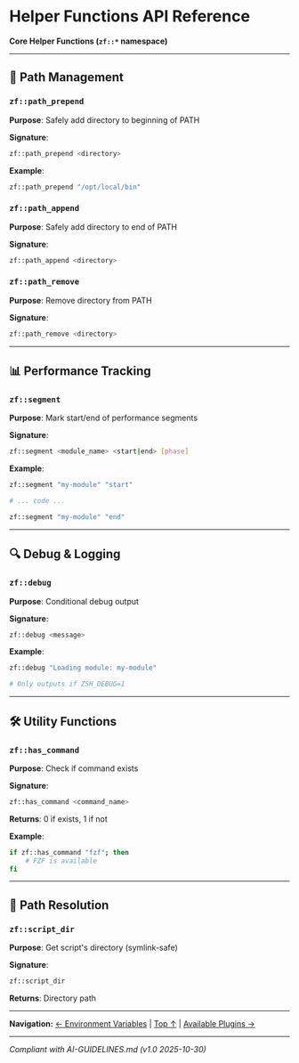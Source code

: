 # Helper Functions API Reference

**Core Helper Functions (`zf::*` namespace)**

---

## 🔧 Path Management

### `zf::path_prepend`

**Purpose**: Safely add directory to beginning of PATH

**Signature**:

```bash
zf::path_prepend <directory>

```

**Example**:

```bash
zf::path_prepend "/opt/local/bin"

```

### `zf::path_append`

**Purpose**: Safely add directory to end of PATH

**Signature**:

```bash
zf::path_append <directory>

```

### `zf::path_remove`

**Purpose**: Remove directory from PATH

**Signature**:

```bash
zf::path_remove <directory>

```

---

## 📊 Performance Tracking

### `zf::segment`

**Purpose**: Mark start/end of performance segments

**Signature**:

```bash
zf::segment <module_name> <start|end> [phase]

```

**Example**:

```bash
zf::segment "my-module" "start"

# ... code ...

zf::segment "my-module" "end"

```

---

## 🔍 Debug & Logging

### `zf::debug`

**Purpose**: Conditional debug output

**Signature**:

```bash
zf::debug <message>

```

**Example**:

```bash
zf::debug "Loading module: my-module"

# Only outputs if ZSH_DEBUG=1


```

---

## 🛠️ Utility Functions

### `zf::has_command`

**Purpose**: Check if command exists

**Signature**:

```bash
zf::has_command <command_name>

```

**Returns**: 0 if exists, 1 if not

**Example**:

```bash
if zf::has_command "fzf"; then
    # FZF is available
fi

```

---

## 📂 Path Resolution

### `zf::script_dir`

**Purpose**: Get script's directory (symlink-safe)

**Signature**:

```bash
zf::script_dir

```

**Returns**: Directory path

---

**Navigation:** [← Environment Variables](010-environment-variables.md) | [Top ↑](#helper-functions) | [Available Plugins →](030-available-plugins.md)

---

*Compliant with AI-GUIDELINES.md (v1.0 2025-10-30)*

